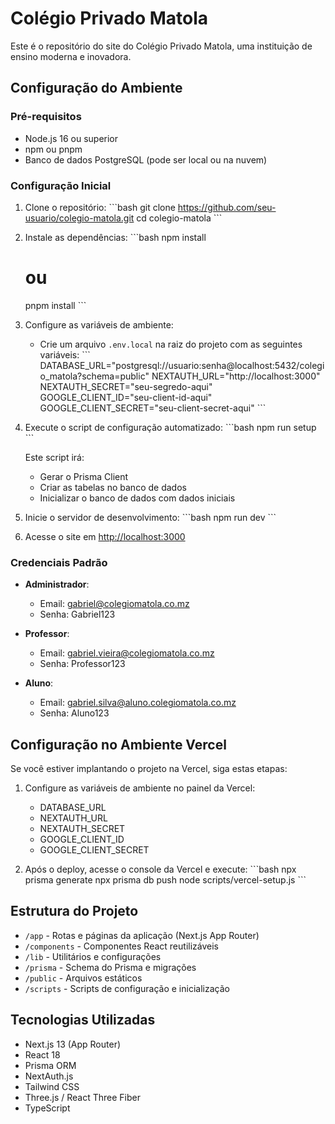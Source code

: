 # Colégio Privado Matola

Este é o repositório do site do Colégio Privado Matola, uma instituição de ensino moderna e inovadora.

## Configuração do Ambiente

### Pré-requisitos

- Node.js 16 ou superior
- npm ou pnpm
- Banco de dados PostgreSQL (pode ser local ou na nuvem)

### Configuração Inicial

1. Clone o repositório:
   \`\`\`bash
   git clone https://github.com/seu-usuario/colegio-matola.git
   cd colegio-matola
   \`\`\`

2. Instale as dependências:
   \`\`\`bash
   npm install
   # ou
   pnpm install
   \`\`\`

3. Configure as variáveis de ambiente:
   - Crie um arquivo `.env.local` na raiz do projeto com as seguintes variáveis:
   \`\`\`
   DATABASE_URL="postgresql://usuario:senha@localhost:5432/colegio_matola?schema=public"
   NEXTAUTH_URL="http://localhost:3000"
   NEXTAUTH_SECRET="seu-segredo-aqui"
   GOOGLE_CLIENT_ID="seu-client-id-aqui"
   GOOGLE_CLIENT_SECRET="seu-client-secret-aqui"
   \`\`\`

4. Execute o script de configuração automatizado:
   \`\`\`bash
   npm run setup
   \`\`\`

   Este script irá:
   - Gerar o Prisma Client
   - Criar as tabelas no banco de dados
   - Inicializar o banco de dados com dados iniciais

5. Inicie o servidor de desenvolvimento:
   \`\`\`bash
   npm run dev
   \`\`\`

6. Acesse o site em [http://localhost:3000](http://localhost:3000)

### Credenciais Padrão

- **Administrador**:
  - Email: gabriel@colegiomatola.co.mz
  - Senha: Gabriel123

- **Professor**:
  - Email: gabriel.vieira@colegiomatola.co.mz
  - Senha: Professor123

- **Aluno**:
  - Email: gabriel.silva@aluno.colegiomatola.co.mz
  - Senha: Aluno123

## Configuração no Ambiente Vercel

Se você estiver implantando o projeto na Vercel, siga estas etapas:

1. Configure as variáveis de ambiente no painel da Vercel:
   - DATABASE_URL
   - NEXTAUTH_URL
   - NEXTAUTH_SECRET
   - GOOGLE_CLIENT_ID
   - GOOGLE_CLIENT_SECRET

2. Após o deploy, acesse o console da Vercel e execute:
   \`\`\`bash
   npx prisma generate
   npx prisma db push
   node scripts/vercel-setup.js
   \`\`\`

## Estrutura do Projeto

- `/app` - Rotas e páginas da aplicação (Next.js App Router)
- `/components` - Componentes React reutilizáveis
- `/lib` - Utilitários e configurações
- `/prisma` - Schema do Prisma e migrações
- `/public` - Arquivos estáticos
- `/scripts` - Scripts de configuração e inicialização

## Tecnologias Utilizadas

- Next.js 13 (App Router)
- React 18
- Prisma ORM
- NextAuth.js
- Tailwind CSS
- Three.js / React Three Fiber
- TypeScript
